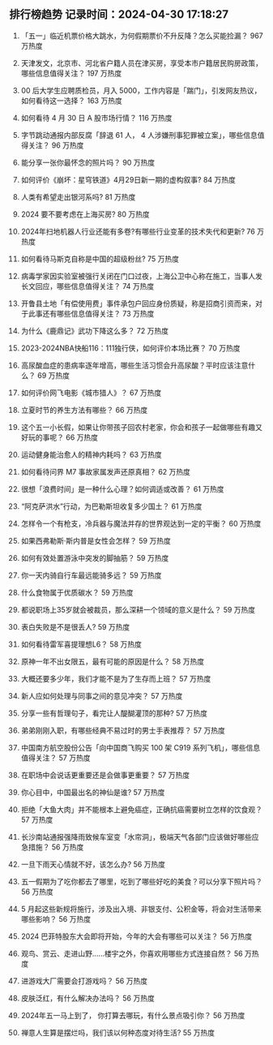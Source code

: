 
## 排行榜趋势 记录时间：2024-04-30 17:18:27
  
  1. 「五一」临近机票价格大跳水，为何假期票价不升反降？怎么买能捡漏？ 967 万热度
    
  2. 天津发文，北京市、河北省户籍人员在津买房，享受本市户籍居民购房政策，哪些信息值得关注？ 197 万热度
    
  3. 00 后大学生应聘质检员，月入 5000，工作内容是「踹门」，引发网友热议，如何看待这一选择？ 163 万热度
    
  4. 如何看待 4 月 30 日 A 股市场行情？ 116 万热度
    
  5. 字节跳动通报内部反腐「辞退 61 人， 4 人涉嫌刑事犯罪被立案」，哪些信息值得关注？ 96 万热度
    
  6. 能分享一张你最怀念的照片吗？ 90 万热度
    
  7. 如何评价《崩坏：星穹铁道》4月29日新一期的虚构叙事? 84 万热度
    
  8. 人类有希望走出银河系吗? 81 万热度
    
  9. 2024 要不要考虑在上海买房? 80 万热度
    
  10. 2024年扫地机器人行业还能有多卷?有哪些行业变革的技术失代和更新? 76 万热度
    
  11. 如何看待马斯克自称是中国的超级粉丝? 75 万热度
    
  12. 病毒学家因实验室被强行关闭在门口过夜，上海公卫中心称在施工，当事人发长文回应，哪些信息值得关注？ 74 万热度
    
  13. 开鲁县土地「有偿使用费」事件承包户回应身份质疑，称是招商引资而来，对于此事还有哪些信息值得关注？ 73 万热度
    
  14. 为什么《鹿鼎记》武功下降这么多？ 72 万热度
    
  15. 2023-2024NBA快船116：111独行侠，如何评价本场比赛？ 70 万热度
    
  16. 高尿酸血症的患病率逐年增高，哪些生活习惯会升高尿酸？平时应该注意什么？ 69 万热度
    
  17. 如何评价网飞电影《城市猎人》？ 67 万热度
    
  18. 立夏时节的养生方法有哪些？ 66 万热度
    
  19. 这个五一小长假，如果让你带孩子回农村老家，你会和孩子一起做哪些有趣又好玩的事呢？ 66 万热度
    
  20. 运动健身能治愈人的精神内耗吗？ 63 万热度
    
  21. 如何看待问界 M7 事故家属发声还原真相？ 62 万热度
    
  22. 很想「浪费时间」是一种什么心理？如何调适或改善？ 61 万热度
    
  23. “阿克萨洪水”行动，为巴勒斯坦收复多少国土？ 61 万热度
    
  24. 怎样令一个有枪支，冷兵器与魔法并存的世界观达到一定的平衡？ 60 万热度
    
  25. 如果西弗勒斯·斯内普是女性会怎样？ 59 万热度
    
  26. 如何有效处置游泳中突发的脚抽筋？ 59 万热度
    
  27. 你一天内骑自行车最远能骑多远？ 59 万热度
    
  28. 什么食物属于优质碳水？ 59 万热度
    
  29. 都说职场上35岁就会被裁员，那么深耕一个领域的意义是什么？ 59 万热度
    
  30. 表白失败是不是很丢人? 59 万热度
    
  31. 如何看待雷军喜提理想L6？ 58 万热度
    
  32. 原神一年不出女限五，最有可能的原因是什么？ 58 万热度
    
  33. 大概还要多少年，我们才能不是为了生存而上班？ 57 万热度
    
  34. 新人应如何处理与同事之间的意见冲突？ 57 万热度
    
  35. 分享一些有哲理句子，看完让人醍醐灌顶的那种? 57 万热度
    
  36. 弟弟刚刚入职，有哪些经典不易过时的男士手表推荐？ 57 万热度
    
  37. 中国南方航空股份公告「向中国商飞购买 100 架 C919 系列飞机」，哪些信息值得关注？ 57 万热度
    
  38. 在职场中会说话更重要还是会做事更重要？ 57 万热度
    
  39. 你心目中，中国最出名的神仙是谁? 57 万热度
    
  40. 拒绝「大鱼大肉」并不能根本上避免癌症，正确抗癌需要树立怎样的饮食观？ 57 万热度
    
  41. 长沙南站通报强降雨致候车室变「水帘洞」，极端天气各部门应该做好哪些应急措施？ 56 万热度
    
  42. 一旦下雨天心情就不好，该怎么办? 56 万热度
    
  43. 五一假期为了吃你都去了哪里，吃到了哪些好吃的美食？可以分享下照片吗？ 56 万热度
    
  44. 5 月起这些新规将施行，涉及出入境、非银支付、公积金等，将会对生活带来哪些影响？ 56 万热度
    
  45. 2024 巴菲特股东大会即将开始，今年的大会有哪些可以关注？ 56 万热度
    
  46. 观鸟、赏云、走进山野……楼宇之外，你喜欢用哪些方式连接自然？ 56 万热度
    
  47. 进游戏大厂需要会打游戏吗？ 56 万热度
    
  48. 皮肤泛红，有什么解决办法吗？ 56 万热度
    
  49. 2024年五一马上到了， 你打算去哪玩，有什么景点吸引你？ 56 万热度
    
  50. 禅意人生算是摆烂吗，我们该以何种态度对待生活? 55 万热度
    